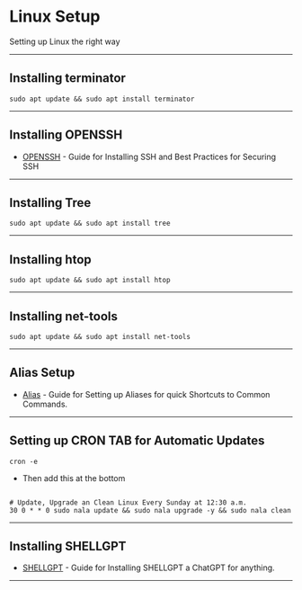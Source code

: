 # Linux Setup

Setting up Linux the right way

---
## Installing terminator

```
sudo apt update && sudo apt install terminator
```

---
## Installing OPENSSH

- [OPENSSH](https://github.com/dpd696/cheat-sheets/blob/98ea8c1400db7b4439bdde55972e66f9659c6be7/linux/23openssh.md) - Guide for Installing SSH and Best Practices for Securing SSH

---
## Installing Tree

```
sudo apt update && sudo apt install tree
```

---
## Installing htop

```
sudo apt update && sudo apt install htop 
```

---
## Installing net-tools

```
sudo apt update && sudo apt install net-tools 
```

---
## Alias Setup

- [Alias](https://github.com/dpd696/cheat-sheets/blob/98ea8c1400db7b4439bdde55972e66f9659c6be7/linux/26alias23openssh.md) - Guide for Setting up Aliases for quick Shortcuts to Common Commands.

---
## Setting up CRON TAB for Automatic Updates

```
cron -e 
```
- Then add this at the bottom
```

# Update, Upgrade an Clean Linux Every Sunday at 12:30 a.m.
30 0 * * 0 sudo nala update && sudo nala upgrade -y && sudo nala clean
```

---
## Installing SHELLGPT

- [SHELLGPT](https://github.com/dpd696/cheat-sheets/blob/98ea8c1400db7b4439bdde55972e66f9659c6be7/tools/shellgpt.md) - Guide for Installing SHELLGPT a ChatGPT for anything.

---